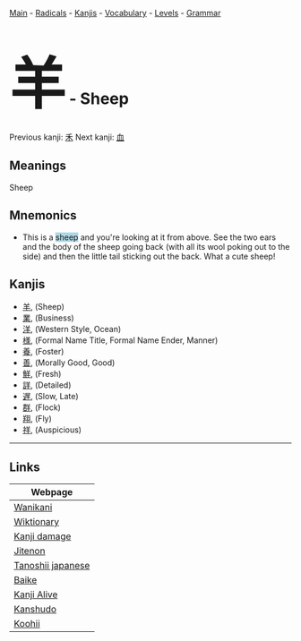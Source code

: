 <style> bigfont {font-size: 100px}</style>
[Main](../README.md) -
[Radicals](../radicals.md) -
[Kanjis](../kanjis.md) -
[Vocabulary](../vocabulary.md) -
[Levels](../levels.md) -
[Grammar](../grammar.md)
# <bigfont> 羊</bigfont> - Sheep 

Previous kanji: [禾](禾.md) Next kanji: [血](血.md) 

## Meanings
 Sheep
## Mnemonics
 * This is a <span style="background-color:#ADD8E6"> sheep</span> and you're looking at it from above. See the two ears and the body of the sheep going back (with all its wool poking out to the side) and then the little tail sticking out the back. What a cute sheep!


## Kanjis
 * [羊](../kanjis/羊.md), (Sheep)
* [業](../kanjis/業.md), (Business)
* [洋](../kanjis/洋.md), (Western Style, Ocean)
* [様](../kanjis/様.md), (Formal Name Title, Formal Name Ender, Manner)
* [養](../kanjis/養.md), (Foster)
* [善](../kanjis/善.md), (Morally Good, Good)
* [鮮](../kanjis/鮮.md), (Fresh)
* [詳](../kanjis/詳.md), (Detailed)
* [遅](../kanjis/遅.md), (Slow, Late)
* [群](../kanjis/群.md), (Flock)
* [翔](../kanjis/翔.md), (Fly)
* [祥](../kanjis/祥.md), (Auspicious)



---

## Links 

| Webpage |
| --- |
| [Wanikani          ](https://www.wanikani.com/kanji/羊) |
| [Wiktionary        ](https://en.wiktionary.org/wiki/羊) |
| [Kanji damage      ](http://www.kanjidamage.com/kanji/search?utf8=✓&q=羊) |
| [Jitenon           ](https://jitenon.com/kanji/羊) |
| [Tanoshii japanese ](https://www.tanoshiijapanese.com/dictionary/kanji.cfm?k=羊) |
| [Baike             ](https://baike.baidu.com/item/羊) |
| [Kanji Alive       ](https://app.kanjialive.com/羊) |
| [Kanshudo          ](https://www.kanshudo.com/searchmn?q=羊) |
| [Koohii            ](https://kanji.koohii.com/study/kanji/羊) |
